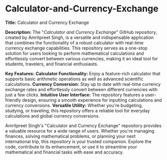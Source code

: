 # Calculator-and-Currency-Exchange
**Title:** Calculator and Currency Exchange

**Description:**
The "_Calculator and Currency Exchange_" GitHub repository, created by Amritpreet Singh, is a versatile and indispensable application that combines the functionality of a robust calculator with real-time currency exchange capabilities. This repository serves as a one-stop solution for users looking to perform mathematical calculations and effortlessly convert between various currencies, making it an ideal tool for students, travelers, and financial enthusiasts.

**Key Features:**
**Calculator Functionality:** Enjoy a feature-rich calculator that supports basic arithmetic operations as well as advanced scientific calculations.
**Currency Conversion:** Stay up to date with real-time currency exchange rates and effortlessly convert between different currencies with just a few clicks.
**Intuitive User Interface:** The repository features a user-friendly design, ensuring a smooth experience for inputting calculations and currency conversions.
**Versatile Utility:** Whether you're budgeting, studying, or traveling, this repository offers a reliable tool for everyday calculations and global currency conversions.

Amritpreet Singh's "Calculator and Currency Exchange" repository provides a valuable resource for a wide range of users. Whether you're managing finances, solving mathematical problems, or planning your next international trip, this repository is your trusted companion. Explore the code, contribute to its enhancement, or use it to streamline your mathematical and financial tasks with ease and accuracy.
